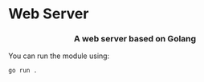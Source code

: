 <h1>Web Server</h1>
<h3 align="center">A web server based on Golang</h3>
</hr>
You can run the module using:

```
go run .
```